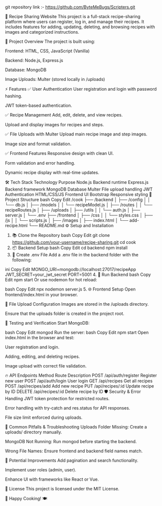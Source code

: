 git repository link :- https://github.com/ByteMeBugs/Scripters.git

🍲 Recipe Sharing Website
This project is a full-stack recipe-sharing platform where users can register, log in, and manage their recipes. It includes features for adding, updating, deleting, and browsing recipes with images and categorized instructions.

🎯 Project Overview
The project is built using:

Frontend: HTML, CSS, JavaScript (Vanilla)

Backend: Node.js, Express.js

Database: MongoDB

Image Uploads: Multer (stored locally in /uploads)

⚡️ Features
✅ User Authentication
User registration and login with password hashing.

JWT token-based authentication.

✅ Recipe Management
Add, edit, delete, and view recipes.

Upload and display images for recipes and steps.

✅ File Uploads with Multer
Upload main recipe image and step images.

Image size and format validation.

✅ Frontend Features
Responsive design with clean UI.

Form validation and error handling.

Dynamic recipe display with real-time updates.

🛠️ Tech Stack
Technology	Purpose
Node.js	Backend runtime
Express.js	Backend framework
MongoDB	Database
Multer	File upload handling
JWT	Authentication
HTML/CSS/JS	Frontend UI
Bootstrap	Responsive styling
📂 Project Structure
bash
Copy
Edit
/cook
├── /backend
│   ├── /config
│   │   └── db.js
│   ├── /models
│   │   └── recipeModel.js
│   ├── /routes
│   │   └── recipeRoutes.js
│   ├── /uploads
│   ├── /utils
│   │   └── auth.js
│   ├── server.js
│   └── .env
├── /frontend
│   ├── /css
│   │   └── styles.css
│   ├── /js
│   │   └── scripts.js
│   ├── /images
│   ├── index.html
│   └── add-recipe.html
└── README.md
⚙️ Setup and Installation
1. 📚 Clone the Repository
bash
Copy
Edit
git clone https://github.com/your-username/recipe-sharing.git
cd cook
2. 📦 Backend Setup
bash
Copy
Edit
cd backend
npm install
3. 📂 Create .env File
Add a .env file in the backend folder with the following:

ini
Copy
Edit
MONGO_URI=mongodb://localhost:27017/recipeApp
JWT_SECRET=your_jwt_secret
PORT=5001
4. 🚀 Run Backend
bash
Copy
Edit
npm start
Or use nodemon for hot reload:

bash
Copy
Edit
npx nodemon server.js
5. 🌐 Frontend Setup
Open frontend/index.html in your browser.

📸 File Upload Configuration
Images are stored in the /uploads directory.

Ensure that the uploads folder is created in the project root.

🧪 Testing and Verification
Start MongoDB:

bash
Copy
Edit
mongod
Run the server:
bash
Copy
Edit
npm start
Open index.html in the browser and test:

User registration and login.

Adding, editing, and deleting recipes.

Image upload with correct file validation.

🔥 API Endpoints
Method	Route	Description
POST	/api/auth/register	Register new user
POST	/api/auth/login	User login
GET	/api/recipes	Get all recipes
POST	/api/recipes/add	Add new recipe
PUT	/api/recipes/:id	Update recipe by ID
DELETE	/api/recipes/:id	Delete recipe by ID
🛡️ Security & Error Handling
JWT token protection for restricted routes.

Error handling with try-catch and res.status for API responses.

File size limit enforced during uploads.

📝 Common Pitfalls & Troubleshooting
Uploads Folder Missing: Create a uploads/ directory manually.

MongoDB Not Running: Run mongod before starting the backend.

Wrong File Names: Ensure frontend and backend field names match.

🚨 Potential Improvements
Add pagination and search functionality.

Implement user roles (admin, user).

Enhance UI with frameworks like React or Vue.

📄 License
This project is licensed under the MIT License.

🎉 Happy Cooking! 🍽️
